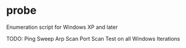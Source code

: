 # probe
Enumeration script for Windows XP and later

TODO:
Ping Sweep
Arp Scan
Port Scan
Test on all Windows Iterations
